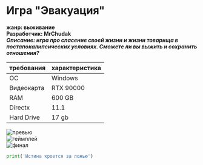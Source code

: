 # Игра "Эвакуация"
**жанр: выживание**\
**Разработчик: MrChudak**\
***Описание: игра про спасение своей жизни и жизни товарища в постапокалипсических условиях. Сможете ли вы выжить и сохранить отношения?***

|требования |характеристика |
|-          |-              |
|OC         |Windows        |
|Видеокарта |RTX 90000      |
|RAM        | 600 GB        |
|Directx    | 11.1          |
|Hard Drive | 17 gb         |


![превью](https://encrypted-tbn0.gstatic.com/images?q=tbn:ANd9GcTXkOy6C1hTrDzxW0lAFE9RQkL1aHaAKgnk6A&usqp=CAU)\
![геймплей](https://img.freepik.com/free-vector/evacuation-cartoon-poster-with-office-workers-escaping-fire-vector-illustration_1284-78757.jpg)\
![финал](https://encrypted-tbn0.gstatic.com/images?q=tbn:ANd9GcQni0BQLjZ3tzE_eJOAypdmZG1ytuRPxc_41w&usqp=CAU)



```python
print('Истина кроется за ложью')
```

